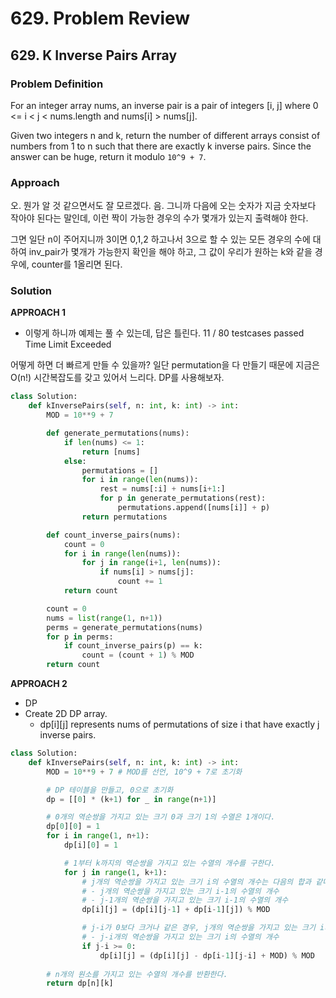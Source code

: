 # 629. Problem Review

## 629. K Inverse Pairs Array

### Problem Definition
For an integer array nums, an inverse pair is a pair of integers [i, j] where 0 <= i < j < nums.length and nums[i] > nums[j].

Given two integers n and k, return the number of different arrays consist of numbers from 1 to n such that there are exactly k inverse pairs. Since the answer can be huge, return it modulo `10^9 + 7`.

### Approach
오. 뭔가 알 것 같으면서도 잘 모르겠다. 음. 그니까 다음에 오는 숫자가 지금 숫자보다 작아야 된다는 말인데, 이런 짝이 가능한 경우의 수가 몇개가 있는지 출력해야 한다.

그면 일단 n이 주어지니까 3이면 0,1,2 하고나서 3으로 할 수 있는 모든 경우의 수에 대하여 inv_pair가 몇개가 가능한지 확인을 해야 하고, 그 값이 우리가 원하는 k와 같을 경우에, counter를 1올리면 된다.

### Solution

**APPROACH 1**
- 이렇게 하니까 예제는 풀 수 있는데, 답은 틀린다. 
11 / 80 testcases passed <br>
Time Limit Exceeded

어떻게 하면 더 빠르게 만들 수 있을까? 일단 permutation을 다 만들기 때문에 지금은 O(n!) 시간복잡도를 갖고 있어서 느리다.
DP를 사용해보자.


```python
class Solution:
    def kInversePairs(self, n: int, k: int) -> int:
        MOD = 10**9 + 7

        def generate_permutations(nums):
            if len(nums) <= 1:
                return [nums]
            else:
                permutations = []
                for i in range(len(nums)):
                    rest = nums[:i] + nums[i+1:]
                    for p in generate_permutations(rest):
                        permutations.append([nums[i]] + p)
                return permutations

        def count_inverse_pairs(nums):
            count = 0
            for i in range(len(nums)):
                for j in range(i+1, len(nums)):
                    if nums[i] > nums[j]:
                        count += 1
            return count

        count = 0
        nums = list(range(1, n+1))
        perms = generate_permutations(nums)
        for p in perms:
            if count_inverse_pairs(p) == k:
                count = (count + 1) % MOD
        return count
```


**APPROACH 2**
- DP
- Create 2D DP array.
    - dp[i][j] represents nums of permutations of size i that have exactly j inverse pairs.

```python
class Solution:
    def kInversePairs(self, n: int, k: int) -> int:
        MOD = 10**9 + 7 # MOD를 선언, 10^9 + 7로 초기화

        # DP 테이블을 만들고, 0으로 초기화
        dp = [[0] * (k+1) for _ in range(n+1)]

        # 0개의 역순쌍을 가지고 있는 크기 0과 크기 1의 수열은 1개이다.
        dp[0][0] = 1
        for i in range(1, n+1):
            dp[i][0] = 1

            # 1부터 k까지의 역순쌍을 가지고 있는 수열의 개수를 구한다.
            for j in range(1, k+1):
                # j개의 역순쌍을 가지고 있는 크기 i의 수열의 개수는 다음의 합과 같다:
                # - j개의 역순쌍을 가지고 있는 크기 i-1의 수열의 개수
                # - j-1개의 역순쌍을 가지고 있는 크기 i-1의 수열의 개수
                dp[i][j] = (dp[i][j-1] + dp[i-1][j]) % MOD

                # j-i가 0보다 크거나 같은 경우, j개의 역순쌍을 가지고 있는 크기 i의 수열의 개수는 다음의 합과 같다:
                # - j-i개의 역순쌍을 가지고 있는 크기 i의 수열의 개수
                if j-i >= 0:
                    dp[i][j] = (dp[i][j] - dp[i-1][j-i] + MOD) % MOD
        
        # n개의 원소를 가지고 있는 수열의 개수를 반환한다.
        return dp[n][k]
```

